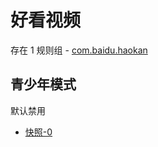 # 好看视频

存在 1 规则组 - [com.baidu.haokan](/src/apps/com.baidu.haokan.ts)

## 青少年模式

默认禁用

- [快照-0](https://i.gkd.li/i/13498610)
